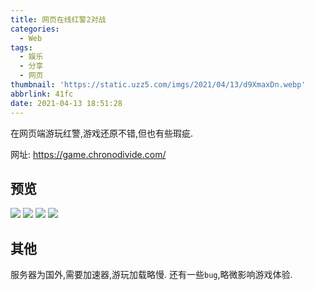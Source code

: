 ```yaml
---
title: 网页在线红警2对战
categories:
  - Web
tags:
  - 娱乐
  - 分享
  - 网页
thumbnail: 'https://static.uzz5.com/imgs/2021/04/13/d9XmaxDn.webp'
abbrlink: 41fc
date: 2021-04-13 18:51:28
---
```


在网页端游玩红警,游戏还原不错,但也有些瑕疵.
<!--more-->
网址: https://game.chronodivide.com/

## 预览

![](https://static.uzz5.com/imgs/2021/04/13/4VaIT07V.webp)
![](https://static.uzz5.com/imgs/2021/04/13/Svjbjo8K.webp)
![](https://static.uzz5.com/imgs/2021/04/13/gUMb1yQN.webp)
![](https://static.uzz5.com/imgs/2021/04/13/KKQZ3THU.webp)

## 其他

服务器为国外,需要加速器,游玩加载略慢.
还有一些`bug`,略微影响游戏体验.